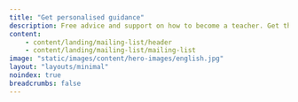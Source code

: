 ```yaml
---
title: "Get personalised guidance"
description: Free advice and support on how to become a teacher. Get the latest information sent straight to your inbox.
content:
    - content/landing/mailing-list/header
    - content/landing/mailing-list/mailing-list
image: "static/images/content/hero-images/english.jpg"
layout: "layouts/minimal"
noindex: true
breadcrumbs: false
---
```

